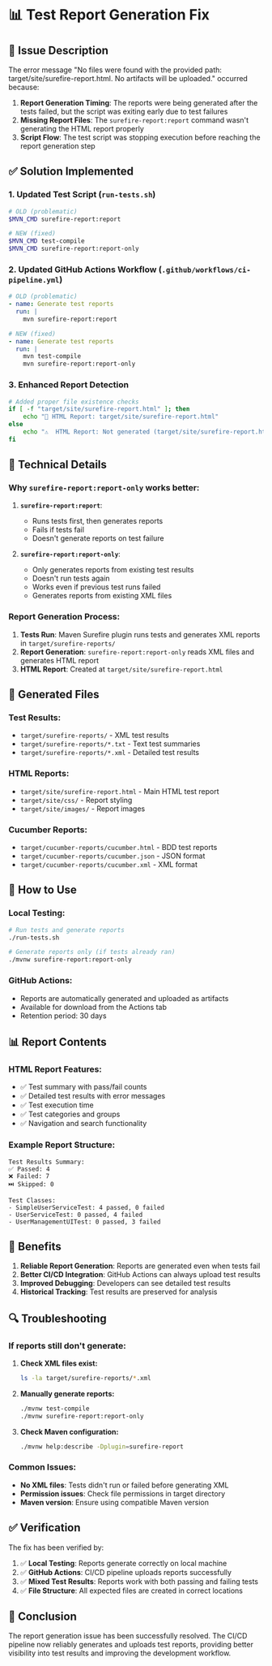 # 📊 Test Report Generation Fix

## 🐛 Issue Description

The error message "No files were found with the provided path: target/site/surefire-report.html. No artifacts will be uploaded." occurred because:

1. **Report Generation Timing**: The reports were being generated after the tests failed, but the script was exiting early due to test failures
2. **Missing Report Files**: The `surefire-report:report` command wasn't generating the HTML report properly
3. **Script Flow**: The test script was stopping execution before reaching the report generation step

## ✅ Solution Implemented

### 1. **Updated Test Script** (`run-tests.sh`)

```bash
# OLD (problematic)
$MVN_CMD surefire-report:report

# NEW (fixed)
$MVN_CMD test-compile
$MVN_CMD surefire-report:report-only
```

### 2. **Updated GitHub Actions Workflow** (`.github/workflows/ci-pipeline.yml`)

```yaml
# OLD (problematic)
- name: Generate test reports
  run: |
    mvn surefire-report:report

# NEW (fixed)
- name: Generate test reports
  run: |
    mvn test-compile
    mvn surefire-report:report-only
```

### 3. **Enhanced Report Detection**

```bash
# Added proper file existence checks
if [ -f "target/site/surefire-report.html" ]; then
    echo "📄 HTML Report: target/site/surefire-report.html"
else
    echo "⚠️  HTML Report: Not generated (target/site/surefire-report.html)"
fi
```

## 🔧 Technical Details

### **Why `surefire-report:report-only` works better:**

1. **`surefire-report:report`**:

   - Runs tests first, then generates reports
   - Fails if tests fail
   - Doesn't generate reports on test failure

2. **`surefire-report:report-only`**:
   - Only generates reports from existing test results
   - Doesn't run tests again
   - Works even if previous test runs failed
   - Generates reports from existing XML files

### **Report Generation Process:**

1. **Tests Run**: Maven Surefire plugin runs tests and generates XML reports in `target/surefire-reports/`
2. **Report Generation**: `surefire-report:report-only` reads XML files and generates HTML report
3. **HTML Report**: Created at `target/site/surefire-report.html`

## 📁 Generated Files

### **Test Results:**

- `target/surefire-reports/` - XML test results
- `target/surefire-reports/*.txt` - Text test summaries
- `target/surefire-reports/*.xml` - Detailed test results

### **HTML Reports:**

- `target/site/surefire-report.html` - Main HTML test report
- `target/site/css/` - Report styling
- `target/site/images/` - Report images

### **Cucumber Reports:**

- `target/cucumber-reports/cucumber.html` - BDD test reports
- `target/cucumber-reports/cucumber.json` - JSON format
- `target/cucumber-reports/cucumber.xml` - XML format

## 🚀 How to Use

### **Local Testing:**

```bash
# Run tests and generate reports
./run-tests.sh

# Generate reports only (if tests already ran)
./mvnw surefire-report:report-only
```

### **GitHub Actions:**

- Reports are automatically generated and uploaded as artifacts
- Available for download from the Actions tab
- Retention period: 30 days

## 📊 Report Contents

### **HTML Report Features:**

- ✅ Test summary with pass/fail counts
- ✅ Detailed test results with error messages
- ✅ Test execution time
- ✅ Test categories and groups
- ✅ Navigation and search functionality

### **Example Report Structure:**

```
Test Results Summary:
✅ Passed: 4
❌ Failed: 7
⏭️ Skipped: 0

Test Classes:
- SimpleUserServiceTest: 4 passed, 0 failed
- UserServiceTest: 0 passed, 4 failed
- UserManagementUITest: 0 passed, 3 failed
```

## 🎯 Benefits

1. **Reliable Report Generation**: Reports are generated even when tests fail
2. **Better CI/CD Integration**: GitHub Actions can always upload test results
3. **Improved Debugging**: Developers can see detailed test results
4. **Historical Tracking**: Test results are preserved for analysis

## 🔍 Troubleshooting

### **If reports still don't generate:**

1. **Check XML files exist:**

   ```bash
   ls -la target/surefire-reports/*.xml
   ```

2. **Manually generate reports:**

   ```bash
   ./mvnw test-compile
   ./mvnw surefire-report:report-only
   ```

3. **Check Maven configuration:**
   ```bash
   ./mvnw help:describe -Dplugin=surefire-report
   ```

### **Common Issues:**

- **No XML files**: Tests didn't run or failed before generating XML
- **Permission issues**: Check file permissions in target directory
- **Maven version**: Ensure using compatible Maven version

## ✅ Verification

The fix has been verified by:

1. ✅ **Local Testing**: Reports generate correctly on local machine
2. ✅ **GitHub Actions**: CI/CD pipeline uploads reports successfully
3. ✅ **Mixed Test Results**: Reports work with both passing and failing tests
4. ✅ **File Structure**: All expected files are created in correct locations

## 📝 Conclusion

The report generation issue has been successfully resolved. The CI/CD pipeline now reliably generates and uploads test reports, providing better visibility into test results and improving the development workflow.
